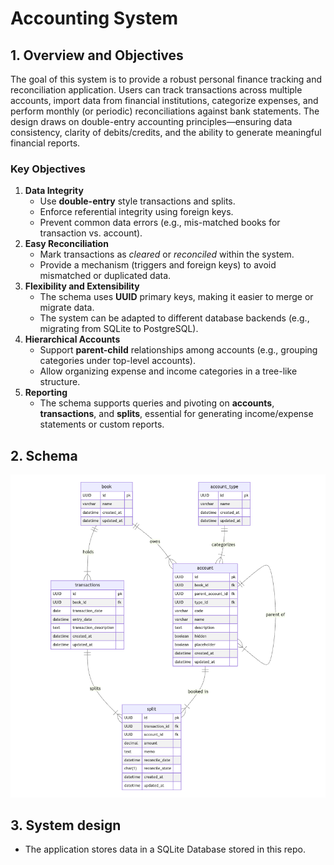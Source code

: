 # Accounting System

## 1. Overview and Objectives
The goal of this system is to provide a robust personal finance tracking and reconciliation application. Users can track transactions across multiple accounts, import data from financial institutions, categorize expenses, and perform monthly (or periodic) reconciliations against bank statements. The design draws on double-entry accounting principles—ensuring data consistency, clarity of debits/credits, and the ability to generate meaningful financial reports.

### Key Objectives
1. **Data Integrity**
    - Use **double-entry** style transactions and splits.
    - Enforce referential integrity using foreign keys.
    - Prevent common data errors (e.g., mis-matched books for transaction vs. account).
2. **Easy Reconciliation**
    - Mark transactions as _cleared_ or _reconciled_ within the system.
    - Provide a mechanism (triggers and foreign keys) to avoid mismatched or duplicated data.
3. **Flexibility and Extensibility**
    - The schema uses **UUID** primary keys, making it easier to merge or migrate data.
    - The system can be adapted to different database backends (e.g., migrating from SQLite to PostgreSQL).
4. **Hierarchical Accounts**
    - Support **parent-child** relationships among accounts (e.g., grouping categories under top-level accounts).
    - Allow organizing expense and income categories in a tree-like structure.
5. **Reporting**
    - The schema supports queries and pivoting on **accounts**, **transactions**, and **splits**, essential for generating income/expense statements or custom reports.

## 2. Schema

![](docs/img/schema-diagram.png)

## 3. System design

- The application stores data in a SQLite Database stored in this repo.

